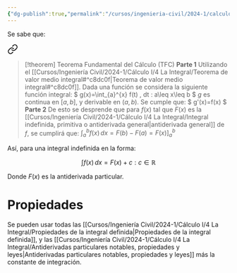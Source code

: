 ```yaml
---
{"dg-publish":true,"permalink":"/cursos/ingenieria-civil/2024-1/calculo-i/4-la-integral/integral-indefinida-primitiva-o-antiderivada-general/","tags":["ExMAT1610"]}
---
```



Se sabe que:


<div class="transclusion internal-embed is-loaded"><a class="markdown-embed-link" href="/cursos/ingenieria-civil/2024-1/calculo-i/4-la-integral/teorema-fundamental-del-calculo-tfc-y-propiedades/#64cf22" aria-label="Open link"><svg xmlns="http://www.w3.org/2000/svg" width="24" height="24" viewBox="0 0 24 24" fill="none" stroke="currentColor" stroke-width="2" stroke-linecap="round" stroke-linejoin="round" class="svg-icon lucide-link"><path d="M10 13a5 5 0 0 0 7.54.54l3-3a5 5 0 0 0-7.07-7.07l-1.72 1.71"></path><path d="M14 11a5 5 0 0 0-7.54-.54l-3 3a5 5 0 0 0 7.07 7.07l1.71-1.71"></path></svg></a><div class="markdown-embed">



> [!theorem] Teorema Fundamental del Cálculo (TFC)
> **Parte 1**
> Utilizando el [[Cursos/Ingeniería Civil/2024-1/Cálculo I/4 La Integral/Teorema de valor medio integral#^c8dc0f\|Teorema de valor medio integral#^c8dc0f]].
> Dada una función se considera la siguiente función integral:
> $
> g(x)=\int_{a}^{x} f(t) \, dt : a\leq x\leq b
> $
> $g$ es continua en $[a,b]$, y derivable en $(a,b)$. Se cumple que:
> $
> g'(x)=f(x)
> $
> **Parte 2**
> De esto se desprende que para $f(x)$ tal que $F(x)$ es la [[Cursos/Ingeniería Civil/2024-1/Cálculo I/4 La Integral/Integral indefinida, primitiva o antiderivada general\|antiderivada general]] de $f$, se cumplirá que:
> $\int_{a}^{b} f(x) \, dx=F(b)-F(a) =F(x)]^{b}_{a}$

</div></div>
 

Así, para una integral indefinida en la forma:

$$
\int f(x) \, dx =F(x)+c:c\in\mathbb{R}
$$

Donde $F(x)$ es la antiderivada particular.

# Propiedades

Se pueden usar todas las [[Cursos/Ingeniería Civil/2024-1/Cálculo I/4 La Integral/Propiedades de la integral definida\|Propiedades de la integral definida]], y las [[Cursos/Ingeniería Civil/2024-1/Cálculo I/4 La Integral/Antiderivadas particulares notables, propiedades y leyes\|Antiderivadas particulares notables, propiedades y leyes]] más la constante de integración.